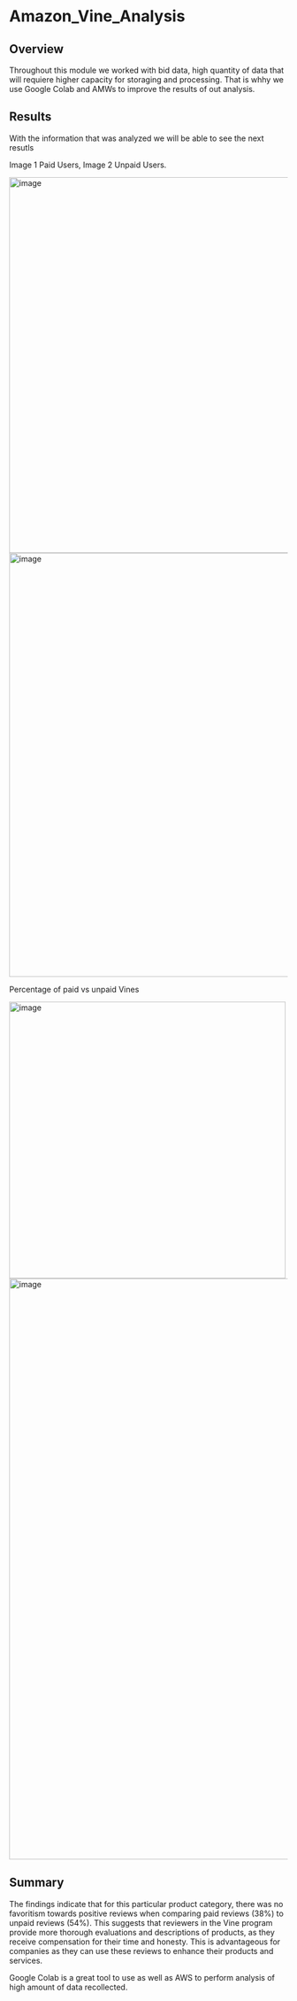 # Amazon_Vine_Analysis

## Overview

Throughout this module we worked with bid data, high quantity of data that will requiere higher capacity for storaging and processing. That is whhy we use Google Colab and AMWs to improve the results of out analysis. 


## Results

With the information that was analyzed we will be able to see the next resutls


Image 1 Paid Users, Image 2 Unpaid Users. 

<img width="679" alt="image" src="https://user-images.githubusercontent.com/113708861/224586448-7d9237d9-4dc5-42fa-afb1-3792f2cccc53.png">



<img width="766" alt="image" src="https://user-images.githubusercontent.com/113708861/224586468-56b28ef4-6b0c-4984-ad6d-c47e4ead1855.png">

Percentage of paid vs unpaid Vines

<img width="500" alt="image" src="https://user-images.githubusercontent.com/113708861/224586665-ef20e0bc-61a0-4e47-924b-800dd4740241.png">


<img width="1050" alt="image" src="https://user-images.githubusercontent.com/113708861/224586723-8b0f13a1-119b-4d11-b308-2ade983fb576.png">


## Summary

The findings indicate that for this particular product category, there was no favoritism towards positive reviews when comparing paid reviews (38%) to unpaid reviews (54%). This suggests that reviewers in the Vine program provide more thorough evaluations and descriptions of products, as they receive compensation for their time and honesty. This is advantageous for companies as they can use these reviews to enhance their products and services.

Google Colab is a great tool to use as well as AWS to perform analysis of high amount of data recollected. 

